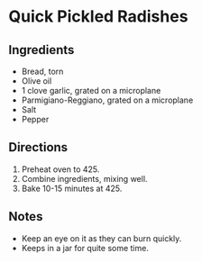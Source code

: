 # Quick Pickled Radishes

##  Ingredients
* Bread, torn
* Olive oil
* 1 clove garlic, grated on a microplane
* Parmigiano-Reggiano, grated on a microplane
* Salt
* Pepper

## Directions
1. Preheat oven to 425.
2. Combine ingredients, mixing well.
3. Bake 10-15 minutes at 425.

## Notes
* Keep an eye on it as they can burn quickly.
* Keeps in a jar for quite some time.